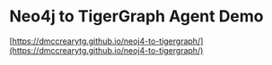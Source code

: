 # Neo4j to TigerGraph Agent Demo

[https://dmccrearytg.github.io/neoj4-to-tigergraph/](https://dmccrearytg.github.io/neoj4-to-tigergraph/)
